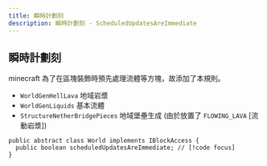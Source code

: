 ```yaml
---
title: 瞬時計劃刻
description: 瞬時計劃刻 - ScheduledUpdatesAreImmediate
---
```


## 瞬時計劃刻

minecraft 為了在區塊裝飾時預先處理流體等方塊，故添加了本規則。

- `WorldGenHellLava` 地域岩漿
- `WorldGenLiquids` 基本流體
- `StructureNetherBridgePieces` 地域堡壘生成 (由於放置了 `FLOWING_LAVA` [流動岩漿])

```java{2} [World.java] line-numbers
public abstract class World implements IBlockAccess {
  public boolean scheduledUpdatesAreImmediate; // [!code focus]
}
```
